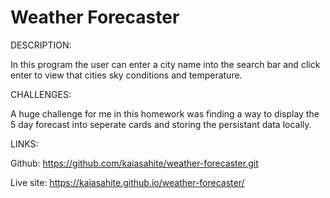 # Weather Forecaster

DESCRIPTION:

In this program the user can enter a city name into the search bar and click enter to view that cities sky conditions and temperature.

CHALLENGES:

A huge challenge for me in this homework was finding a way to display the 5 day forecast into seperate cards and storing the persistant data locally.

LINKS:

Github: https://github.com/kaiasahite/weather-forecaster.git

Live site: https://kaiasahite.github.io/weather-forecaster/

